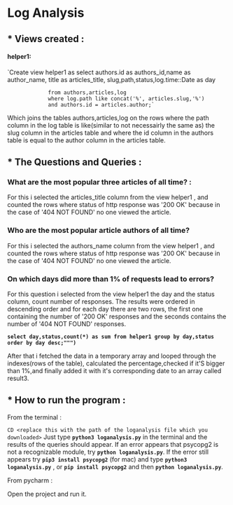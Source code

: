# Log Analysis

## * Views created :

#### helper1:
`Create view helper1 as
                select authors.id as authors_id,name as author_name,
                 title as articles_title,
                 slug,path,status,log.time::Date as day

                 from authors,articles,log
                 where log.path like concat('%', articles.slug,'%')
                 and authors.id = articles.author;`

Which joins the tables authors,articles,log on the rows where the path column in the log table is like(similar to not necessairly the same as)
	 the slug column in the articles table and where the id column in the authors table is equal to the author column in the articles table.


## * The Questions and Queries :
### What are the most popular three articles of all time? :
For this i selected the articles_title column from the view helper1 , and counted the rows where
status of http response was '200 OK' because in the case of '404 NOT FOUND' no one viewed the article.

### Who are the most popular article authors of all time?
For this i selected the authors_name column from the view helper1 , and counted the rows where
status of http response was '200 OK' because in the case of '404 NOT FOUND' no one viewed the article.

### On which days did more than 1% of requests lead to errors?

For this question i selected from the view helper1 the day and the status column, count number of responses.
The results were ordered in descending order and for each day there are two rows,
the first one containing the number of '200 OK' responses
and the seconds contains the number of '404 NOT FOUND' responses.

**`select day,status,count(*) as sum
                  from helper1
                  group by day,status
                  order by day desc;""")
`**

After that i fetched the data in a temporary array and looped through the indexes(rows of the table),
calculated the percentage,checked if it'S bigger than 1%,and finally
added it with it's corresponding date to an array called result3.

## * How to run the program :
From the terminal :

`CD <replace this with the path of the loganalysis file which you downloaded>`
Just type **`python3 loganalysis.py`** in the terminal and the results of
the queries should appear.
If an error appears that psycopg2 is not a recognizable module,
try **`python loganalysis.py`**.
If the error still appears try **`pip3 install psycopg2`** (for mac)
and type **`python3 loganalysis.py`** , or **`pip install psycopg2`** and then **`python loganalysis.py`**.

From pycharm :

Open the project and run it.


